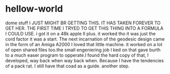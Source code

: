 # hellow-world
dome stuff
I JUST MIGHT BR GETTING THIS. IT HAS TAKEN FOREVER TO GET HER. 
THE FIRST TIME I TRYED TO GET THIS THING INTO A FORMULA I COULD USE. i got it on a 48k apple II plus. it worked tho it was just the cord factor it was a start. The next incarnation of the geodesic design came in the form of an Amiga A2000 I loved that little machine. it worked on a lot of open shared files too.the small engeniering job I ked on that  gave burth to a much easer program to opperate.I found the hard copy of that, I developed, way back when way back when. Because I have the tendencies of a pack rat. I still have that coad as a guide.
another step.
